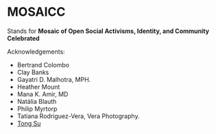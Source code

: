 # MOSAICC

Stands for **Mosaic of Open Social Activisms, Identity, and Community Celebrated**


Acknowledgements:
- Bertrand Colombo
- Clay Banks
- Gayatri D. Malhotra, MPH.
- Heather Mount
- Mana K. Amir, MD
- Natália Blauth
- Philip Myrtorp
- Tatiana Rodriguez-Vera, Vera Photography.
- [Tong Su](https://unsplash.com/@tongsu)
